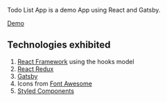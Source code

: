 Todo List App is a demo App using React and Gatsby.

[Demo](https://fernandojerez.github.io/colors/)

## Technologies exhibited

1.  [React Framework](https://reactjs.org/) using the hooks model
2.  [React Redux](https://react-redux.js.org/)
3.  [Gatsby](https://www.gatsbyjs.com/)
4.  Icons from [Font Awesome](https://fontawesome.com/)
5.  [Styled Components](https://styled-components.com/)

